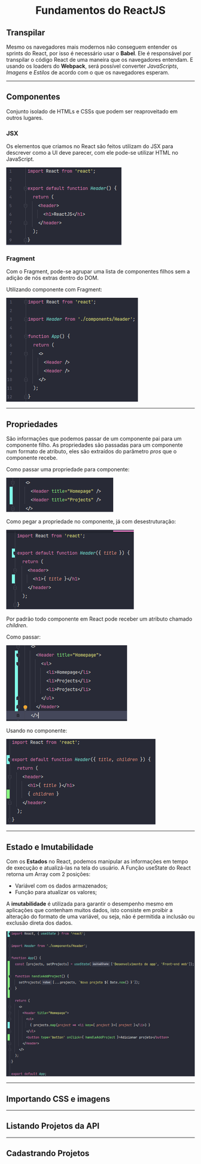 <h1 align="center">Fundamentos do ReactJS</h1>

## Transpilar

Mesmo os navegadores mais modernos não conseguem entender os sprints do React, por isso é necessário usar o **Babel**.
Ele é responsável por transpilar o código React de uma maneira que os navegadores entendam. E usando os loaders do
**Webpack**, será possível converter _JavaScripts_, _Imagens_ e _Estilos_ de acordo com o que os navegadores esperam.

---

## Componentes

Conjunto isolado de HTMLs e CSSs que podem ser reaproveitado em outros lugares.

### JSX

Os elementos que criamos no React são feitos utilizam do JSX para descrever como a UI deve parecer, com ele pode-se
utilizar HTML no JavaScript.

![componente header](.github/componente-header.png)

### Fragment

Com o Fragment, pode-se agrupar uma lista de componentes filhos sem a adição de nós extras dentro do DOM.

Utilizando componente com Fragment:

![utilizando componente com fragment](.github/utilizando-componente-com-fragment.png)

---

## Propriedades

São informações que podemos passar de um componente pai para um componente filho. As propriedades são passadas para um
componente num formato de atributo, eles são extraídos do parâmetro _pros_ que o componente recebe.

Como passar uma propriedade para componente:

![passando propriedades para os componentes](.github/passando-props.png)

Como pegar a propriedade no componente, já com desestruturação:

![pegando propriedades no componente](.github/pegando-props.png)

Por padrão todo componente em React pode receber um atributo chamado _children_.

Como passar:

![passando propriedade children no componente](.github/passando-children.png)

Usando no componente:

![usando propriedade children no componente](.github/usando-children.png)

---

## Estado e Imutabilidade

Com os **Estados** no React, podemos manipular as informações em tempo de execução e atualizá-las na tela do usuário. A
Função useState do React retorna um Array com 2 posições:

- Variável com os dados armazenados;
- Função para atualizar os valores;

A **imutabilidade** é utilizada para garantir o desempenho mesmo em aplicações que contenham muitos dados, isto consiste
em proibir a alteração do formato de uma variável, ou seja, não é permitida a inclusão ou exclusão direta dos dados.

![implementando Estado e Imutabilidade](.github/estado-e-imutabilidade.png)

---

## Importando CSS e imagens

---

## Listando Projetos da API

---

## Cadastrando Projetos
